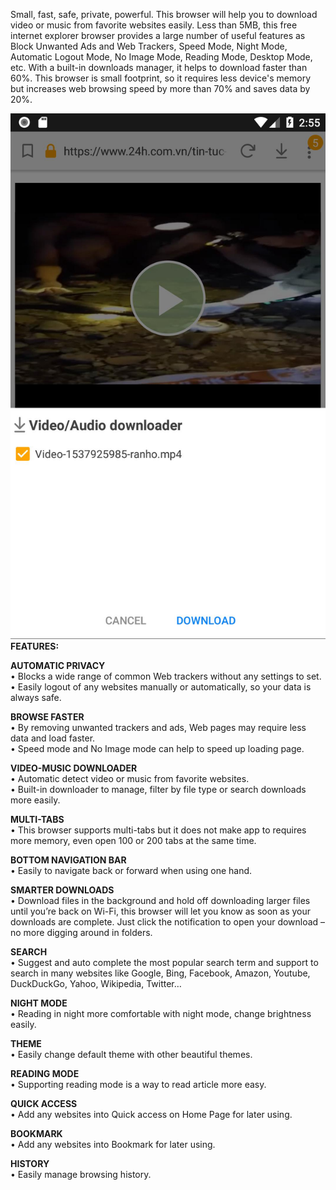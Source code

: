 
<p>Small, fast, safe, private, powerful. This browser will help you to download video or music from favorite websites easily.
Less than 5MB, this free internet explorer browser provides a large number of useful features as Block Unwanted Ads and Web Trackers, Speed Mode, Night Mode, Automatic Logout Mode, No Image Mode, Reading Mode, Desktop Mode, etc. With a built-in downloads manager, it helps to download faster than 60%.
This browser is small footprint, so it requires less device's memory but increases web browsing speed by more than 70% and saves data by 20%.</p>


<img src="https://github.com/thuan-nguyenduc/mb-browser-for-android/blob/master/demo/screen-0.jpg?raw=true"/>

<br>
<b>FEATURES:</b>

<p>
<b>AUTOMATIC PRIVACY</b><br>
• Blocks a wide range of common Web trackers without any settings to set.<br>
• Easily logout of any websites manually or automatically, so your data is always safe.<br>
</p>

<p>
<b>BROWSE FASTER</b><br>
• By removing unwanted trackers and ads, Web pages may require less data and load faster.<br>
• Speed mode and No Image mode can help to speed up loading page.<br>
</p>

<p>
<b>VIDEO-MUSIC DOWNLOADER</b><br>
• Automatic detect video or music from favorite websites.<br>
• Built-in downloader to manage, filter by file type or search downloads more easily.<br>
</p>

<p>
<b>MULTI-TABS</b><br>
 • This browser  supports multi-tabs but it does not make app to requires more memory, even open 100 or 200 tabs at the same time.<br>
</p>

<p>
<b>BOTTOM NAVIGATION BAR</b><br>
 • Easily to navigate back or forward when using one hand.<br>
</p>

<p>
<b>SMARTER DOWNLOADS</b><br>
 • Download files in the background and hold off downloading larger files until you’re back on Wi-Fi, this browser will let you know as soon as your downloads are complete. Just click the notification to open your download – no more digging around in folders.<br>
</p>

<p>
<b>SEARCH</b><br>
• Suggest and auto complete the most popular search term and support to search in many websites like Google, Bing, Facebook, Amazon, Youtube, DuckDuckGo, Yahoo, Wikipedia, Twitter…<br>
</p>

<p>
<b>NIGHT MODE</b><br>
• Reading in night more comfortable with night mode, change brightness easily.<br>
</p>

<p>
<b>THEME</b><br>
• Easily change default theme with other beautiful themes.<br>
</p>

<p>
<b>READING MODE</b><br>
 • Supporting reading mode is a way to read article more easy.<br>
</p>

<p>
<b>QUICK ACCESS</b><br>
• Add any websites into Quick access on Home Page for later using.<br>
</p>

<p>
<b>BOOKMARK</b><br>
• Add any websites into Bookmark for later using.<br>
</p>

<p>
<b>HISTORY</b><br>
• Easily manage browsing history.<br>
</p>

